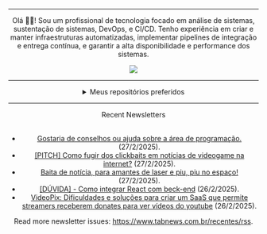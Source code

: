 <div align="center">
<hr>
<p>Olá 👋🏾! Sou um profissional de tecnologia focado em análise de sistemas, sustentação de sistemas, DevOps, e CI/CD. Tenho experiência em criar e manter infraestruturas automatizadas, implementar pipelines de integração e entrega contínua, e garantir a alta disponibilidade e performance dos sistemas.</p>
  <img src="https://media.giphy.com/media/yAGIvCiwPJn5C/giphy.gif">
<hr>
  <details>
  <summary>Meus repositórios preferidos</summary>
  <br />
  Alguns dos meus melhores repositórios:
  <br />
<br />
  <ul><li><a href=https://github.com/KubeNerd/aluratube target="_blank" rel="noopener noreferrer">KubeNerd/aluratube</a> (<b>0</b> ✨ and <b>0</b> 🍴): Aluratube - Desenvolvido durante a imersão React da Alura no final de 2022</li><li><a href=https://github.com/KubeNerd/nlw-ia target="_blank" rel="noopener noreferrer">KubeNerd/nlw-ia</a> (<b>0</b> ✨ and <b>0</b> 🍴): Projeto desenvolvido durante a NLW IA - Usando a API da OPENAI</li><li><a href=https://github.com/KubeNerd/nlw-journey-ia target="_blank" rel="noopener noreferrer">KubeNerd/nlw-journey-ia</a> (<b>0</b> ✨ and <b>0</b> 🍴): NLW IA - Agent de viagens usando python + langchain + GPT</li>
<li>More coming soon :).</li>
</ul>
  </details>
  <hr/>
    <summary>Recent Newsletters</summary>
  <br />
  <ul>
    <li><a href=https://www.tabnews.com.br/MateusRNM/gostaria-de-conselhos-ou-ajuda-sobre-a-area-de-programacao target="_blank" rel="noopener noreferrer">Gostaria de conselhos ou ajuda sobre a área de programação.</a> (27/2/2025).</li><li><a href=https://www.tabnews.com.br/Diegao/pitch-como-fugir-dos-clickbaits-em-noticias-de-videogame-na-internet target="_blank" rel="noopener noreferrer">[PITCH] Como fugir dos clickbaits em notícias de videogame na internet?</a> (27/2/2025).</li><li><a href=https://www.tabnews.com.br/oVinas/baita-de-noticia-para-amantes-de-laser-e-piu-piu-no-espaco target="_blank" rel="noopener noreferrer">Baita de notícia, para amantes de laser e piu, piu no espaço!</a> (27/2/2025).</li><li><a href=https://www.tabnews.com.br/Joao21/duvida-como-integrar-react-com-beck-end target="_blank" rel="noopener noreferrer">[DÚVIDA] - Como integrar React com beck-end</a> (26/2/2025).</li><li><a href=https://www.tabnews.com.br/thiagoPrado/videopix-dificuldades-e-solucoes-para-criar-um-saas-que-permite-streamers-receberem-donates-para-ver-videos-do-youtube target="_blank" rel="noopener noreferrer">VideoPix: Dificuldades e soluções para criar um SaaS que permite streamers receberem donates para ver vídeos do youtube</a> (26/2/2025).</li>
  </ul>
<p>Read more newsletter issues: <a href="https://www.tabnews.com.br/recentes/rss">https://www.tabnews.com.br/recentes/rss</a>.</p>
  </details>
